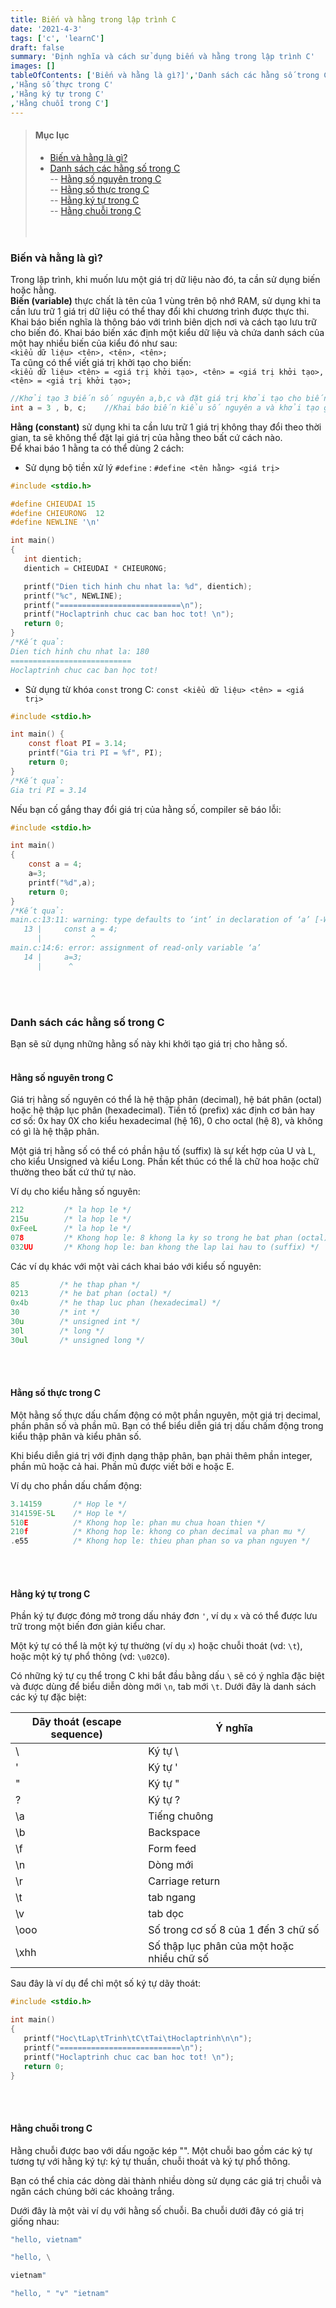 ```yaml
---
title: Biến và hằng trong lập trình C
date: '2021-4-3'
tags: ['c', 'learnC']
draft: false
summary: 'Định nghĩa và cách sử dụng biến và hằng trong lập trình C'
images: []
tableOfContents: ['Biến và hằng là gì?]','Danh sách các hằng số trong C','Hằng số nguyên trong C'
,'Hằng số thực trong C'
,'Hằng ký tự trong C'
,'Hằng chuỗi trong C']
---
```


> #### Mục lục
>
> - [Biến và hằng là gì?](#1)<br/>
> - [Danh sách các hằng số trong C](#2)<br/>
>   -- [Hằng số nguyên trong C](#3)<br/>
>   -- [Hằng số thực trong C](#4)<br/>
>   -- [Hằng ký tự trong C](#5)<br/>
>   -- [Hằng chuỗi trong C](#6)<br/>
>   <br id="1"></br>

### Biến và hằng là gì?

Trong lập trình, khi muốn lưu một giá trị dữ liệu nào đó, ta cần sử dụng biến hoặc hằng.<br/>
**Biến (variable)** thực chất là tên của 1 vùng trên bộ nhớ RAM, sử dụng khi ta cần lưu trữ 1 giá trị dữ liệu có thể thay đổi khi chương trình được thực thi.
<br/>Khai báo biến nghĩa là thông báo với trình biên dịch nơi và cách tạo lưu trữ cho biến đó. Khai báo biến xác định một kiểu dữ liệu và chứa danh sách của một hay nhiều biến của kiểu đó như sau:
<br/>`<kiểu dữ liệu> <tên>, <tên>, <tên>;`
<br/>Ta cũng có thể viết giá trị khởi tạo cho biến:
<br/>`<kiểu dữ liệu> <tên> = <giá trị khởi tạo>, <tên> = <giá trị khởi tạo>, <tên> = <giá trị khởi tạo>;`

```c
//Khởi tạo 3 biến số nguyên a,b,c và đặt giá trị khởi tạo cho biến a = 3
int a = 3 , b, c;    //Khai báo biến kiểu số nguyên a và khởi tạo giá trị cho a bằng 3
```

**Hằng (constant)** sử dụng khi ta cần lưu trữ 1 giá trị không thay đổi theo thời gian, ta sẽ không thể đặt lại giá trị của hằng theo bất cứ cách nào.<br/>
Để khai báo 1 hằng ta có thể dùng 2 cách:<br/>

- Sử dụng bộ tiền xử lý `#define` : `#define <tên hằng> <giá trị>`

```c
#include <stdio.h>

#define CHIEUDAI 15
#define CHIEURONG  12
#define NEWLINE '\n'

int main()
{
   int dientich;
   dientich = CHIEUDAI * CHIEURONG;

   printf("Dien tich hinh chu nhat la: %d", dientich);
   printf("%c", NEWLINE);
   printf("===========================\n");
   printf("Hoclaptrinh chuc cac ban hoc tot! \n");
   return 0;
}
/*Kết quả:
Dien tich hinh chu nhat la: 180
===========================
Hoclaptrinh chuc cac ban học tot!
```

- Sử dụng từ khóa `const` trong C: `const <kiểu dữ liệu> <tên> = <giá trị>`

```c
#include <stdio.h>

int main() {
    const float PI = 3.14;
    printf("Gia tri PI = %f", PI);
    return 0;
}
/*Kết quả:
Gia tri PI = 3.14
```

Nếu bạn cố gắng thay đổi giá trị của hằng số, compiler sẽ báo lỗi:

```c
#include <stdio.h>

int main()
{
    const a = 4;
    a=3;
    printf("%d",a);
    return 0;
}
/*Kết quả:
main.c:13:11: warning: type defaults to ‘int’ in declaration of ‘a’ [-Wimplicit-int]
   13 |     const a = 4;
      |           ^
main.c:14:6: error: assignment of read-only variable ‘a’
   14 |     a=3;
      |      ^
```

<br id="2"></br>

### Danh sách các hằng số trong C

Bạn sẽ sử dụng những hằng số này khi khởi tạo giá trị cho hằng số.
<br id="3"></br>

#### Hằng số nguyên trong C

Giá trị hằng số nguyên có thể là hệ thập phân (decimal), hệ bát phân (octal) hoặc hệ thập lục phân (hexadecimal). Tiền tố (prefix) xác định cơ bản hay cơ số: 0x hay 0X cho kiểu hexadecimal (hệ 16), 0 cho octal (hệ 8), và không có gì là hệ thập phân.

Một giá trị hằng số có thể có phần hậu tố (suffix) là sự kết hợp của U và L, cho kiểu Unsigned và kiểu Long. Phần kết thúc có thể là chữ hoa hoặc chữ thường theo bất cứ thứ tự nào.

Ví dụ cho kiểu hằng số nguyên:

```c
212         /* la hop le */
215u        /* la hop le */
0xFeeL      /* la hop le */
078         /* Khong hop le: 8 khong la ky so trong he bat phan (octal) */
032UU       /* Khong hop le: ban khong the lap lai hau to (suffix) */
```

Các ví dụ khác với một vài cách khai báo với kiểu số nguyên:

```c
85         /* he thap phan */
0213       /* he bat phan (octal) */
0x4b       /* he thap luc phan (hexadecimal) */
30         /* int */
30u        /* unsigned int */
30l        /* long */
30ul       /* unsigned long */
```

<br id="4"></br>

#### Hằng số thực trong C

Một hằng số thực dấu chấm động có một phần nguyên, một giá trị decimal, phần phân số và phần mũ. Bạn có thể biểu diễn giá trị dấu chấm động trong kiểu thập phân và kiểu phân số.

Khi biểu diễn giá trị với định dạng thập phân, bạn phải thêm phần integer, phần mũ hoặc cả hai. Phần mũ được viết bởi e hoặc E.

Ví dụ cho phần dấu chấm động:

```c
3.14159       /* Hop le */
314159E-5L    /* Hop le */
510E          /* Khong hop le: phan mu chua hoan thien */
210f          /* Khong hop le: khong co phan decimal va phan mu */
.e55          /* Khong hop le: thieu phan phan so va phan nguyen */
```

<br id="5"></br>

#### Hằng ký tự trong C

Phần ký tự được đóng mở trong dấu nháy đơn `'`, ví dụ `x` và có thể được lưu trữ trong một biến đơn giản kiểu char.

Một ký tự có thể là một ký tự thường (ví dụ `x`) hoặc chuỗi thoát (vd: `\t`), hoặc một ký tự phổ thông (vd: `\u02C0`).

Có những ký tự cụ thể trong C khi bắt đầu bằng dấu `\` sẽ có ý nghĩa đặc biệt và được dùng để biểu diễn dòng mới `\n`, tab mới `\t`. Dưới đây là danh sách các ký tự đặc biệt:

| Dãy thoát (escape sequence) | Ý nghĩa                                    |
| --------------------------- | ------------------------------------------ |
| \\                          | Ký tự \                                    |
| \'                          | Ký tự '                                    |
| \"                          | Ký tự "                                    |
| \?                          | Ký tự ?                                    |
| \a                          | Tiếng chuông                               |
| \b                          | Backspace                                  |
| \f                          | Form feed                                  |
| \n                          | Dòng mới                                   |
| \r                          | Carriage return                            |
| \t                          | tab ngang                                  |
| \v                          | tab dọc                                    |
| \ooo                        | Số trong cơ số 8 của 1 đến 3 chữ số        |
| \xhh                        | Số thập lục phân của một hoặc nhiều chữ số |

Sau đây là ví dụ để chỉ một số ký tự dãy thoát:

```c
#include <stdio.h>

int main()
{
   printf("Hoc\tLap\tTrinh\tC\tTai\tHoclaptrinh\n\n");
   printf("===========================\n");
   printf("Hoclaptrinh chuc cac ban hoc tot! \n");
   return 0;
}
```

<br id="6"></br>

#### Hằng chuỗi trong C

Hằng chuỗi được bao với dấu ngoặc kép "". Một chuỗi bao gồm các ký tự tương tự với hằng ký tự: ký tự thuần, chuỗi thoát và ký tự phổ thông.

Bạn có thể chia các dòng dài thành nhiều dòng sử dụng các giá trị chuỗi và ngăn cách chúng bởi các khoảng trắng.

Dưới đây là một vài ví dụ với hằng số chuỗi. Ba chuỗi dưới đây có giá trị giống nhau:

```c
"hello, vietnam"

"hello, \

vietnam"

"hello, " "v" "ietnam"
```
